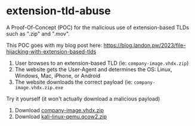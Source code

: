 # extension-tld-abuse
A Proof-Of-Concept (POC) for the malicious use of extension-based TLDs such as ".zip" and ".mov".

This POC goes with my blog post here: https://blog.landon.pw/2023/file-hijacking-with-extension-based-tlds

1. User browses to an extension-based TLD (ie: `company-image.vhdx.zip`)
2. The website gets the User-Agent and determines the OS: Linux, Windows, Mac, iPhone, or Android
3. The website downloads the correct payload (ie: `company-image.vhdx.zip.exe`

Try it yourself (it won't actually download a malicious payload)
1. Download [company-image.vhdx.zip](https://company-image.vhdx.zip)
2. Download [kali-linux-qemu.qcow2.zip](https://kali-linux-qemu.qcow2.zip)

